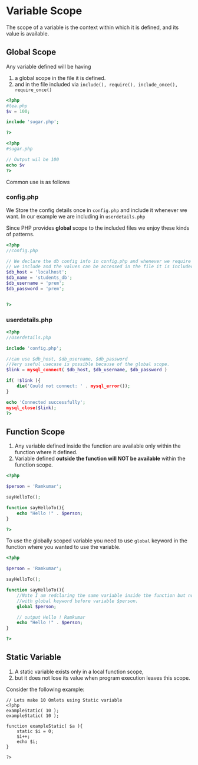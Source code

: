 # Variable Scope
The scope of a variable is the context within which it is defined, and its value is available.

## Global Scope
Any variable defined will be having 

1. a global scope in the file it is defined.
2. and in the file included via `include(), require(), include_once(), require_once() `
    

```php
<?php
#tea.php
$v = 100;

include 'sugar.php';

?>
```


```php
<?php
#sugar.php

// Output wil be 100
echo $v
?>
```

Common use is as follows 

### config.php

We Store the config details once in `config.php` and include it whenever we want. In our example we are including in `userdetails.php`

Since PHP provides **global** scope to the included files we enjoy these kinds of patterns.

```php
<?php
//config.php

// We declare the db config info in config.php and whenever we require that
// we include and the values can be accessed in the file it is included.
$db_host = 'localhost';
$db_name = 'students_db';
$db_username = 'prem';
$db_password = 'prem';


?>
```
### userdetails.php
```php
<?php
//Userdetails.php

include 'config.php';

//can use $db_host, $db_username, $db_password 
//Very useful usecase is possible because of the global scope.
$link = mysql_connect( $db_host, $db_username, $db_password )

if( !$link ){
    die('Could not connect: ' . mysql_error());
}

echo 'Connected successfully';
mysql_close($link);
?>
```

## Function Scope

1. Any variable defined inside the function are available only within the function where it defined. 
2. Variable defined **outside the function will NOT be available** within the function scope.

```php
<?php

$person = 'Ramkumar';

sayHelloTo();

function sayHelloTo(){
    echo "Hello !" . $person;
}

?>
```

To use the globally scoped variable you need to use `global` keyword in the function where you wanted to use the variable.

```php
<?php

$person = 'Ramkumar';

sayHelloTo();

function sayHelloTo(){
    //Note I am redclaring the same variable inside the function but now
    //with global keyword before variable $person.
    global $person;

    // output Hello ! Ramkumar
    echo "Hello !" . $person;
}

?>
```

## Static Variable

1. A static variable exists only in a local function scope, 
2. but it does not lose its value when program execution leaves this scope.

Consider the following example: 

```
// Lets make 10 Omlets using Static variable
<?php
exampleStatic( 10 );
exampleStatic( 10 );

function exampleStatic( $a ){
    static $i = 0;
    $i++;
    echo $i;
}

?>
```

